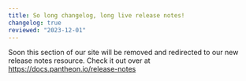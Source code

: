 ```yaml
---
title: So long changelog, long live release notes!
changelog: true
reviewed: "2023-12-01"
---
```

<Alert title="We're moving!" type="danger" >

Soon this section of our site will be removed and redirected to our new release notes resource. Check it out over at https://docs.pantheon.io/release-notes

</Alert>
